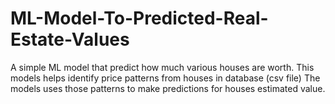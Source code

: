 # ML-Model-To-Predicted-Real-Estate-Values
A simple ML model that predict how much various houses are worth.
This models helps identify price patterns from houses in database (csv file)
The models uses those patterns to make predictions for houses estimated value.
